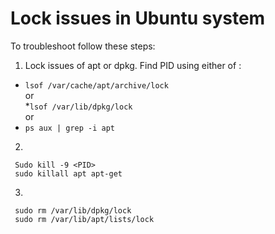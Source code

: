 # Lock issues in Ubuntu system
 To troubleshoot follow these steps: 

 1.  Lock issues of apt or dpkg. Find PID using either of :
  * `lsof /var/cache/apt/archive/lock`   
  or   
  *`lsof /var/lib/dpkg/lock`  
  or  
  * `ps aux | grep -i apt`


 2. 
 ```git
  Sudo kill -9 <PID>
  sudo killall apt apt-get
  ```
 3.
 ```  
  sudo rm /var/lib/dpkg/lock
  sudo rm /var/lib/apt/lists/lock
  ```


